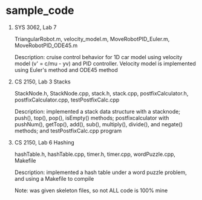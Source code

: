 # sample_code

1) SYS 3062, Lab 7

   TriangularRobot.m, velocity_model.m, MoveRobotPID_Euler.m, MoveRobotPID_ODE45.m
   
   Description: cruise control behavior for 1D car model using velocity model (v' = c/mu - yv) and PID controller.
   Velocity model is implemented using Euler's method and ODE45 method

2) CS 2150, Lab 3 Stacks

   StackNode.h, StackNode.cpp, stack.h, stack.cpp, postfixCalculator.h, postfixCalculator.cpp, testPostfixCalc.cpp
   
   Description: implemented a stack data structure with a stacknode; push(), top(), pop(), isEmpty() methods;
   postfixcalculator with pushNum(), getTop(), add(), sub(), multiply(), divide(), and negate() methods; and 
   testPostfixCalc.cpp program   

3) CS 2150, Lab 6 Hashing

   hashTable.h, hashTable.cpp, timer.h, timer.cpp, wordPuzzle.cpp, Makefile
   
   Description: implemented a hash table under a word puzzle problem, and using a Makefile to compile
   
   Note: was given skeleton files, so not ALL code is 100% mine
